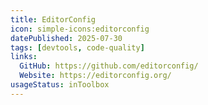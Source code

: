 ```yaml
---
title: EditorConfig
icon: simple-icons:editorconfig
datePublished: 2025-07-30
tags: [devtools, code-quality]
links:
  GitHub: https://github.com/editorconfig/
  Website: https://editorconfig.org/
usageStatus: inToolbox
---
```

